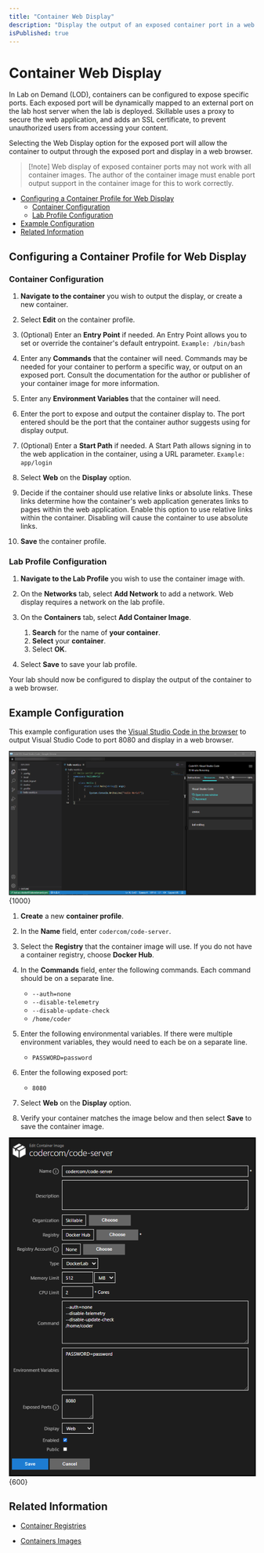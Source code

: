 ```yaml
---
title: "Container Web Display"
description: "Display the output of an exposed container port in a web browser."
isPublished: true
---
```


# Container Web Display 

In Lab on Demand (LOD), containers can be configured to expose specific ports. Each exposed port will be dynamically mapped to an external port on the lab host server when the lab is deployed. Skillable uses a proxy to secure the web application, and adds an SSL certificate, to prevent unauthorized users from accessing your content.  

Selecting the Web Display option for the exposed port will allow the container to output through the exposed port and display in a web browser. 

>[!note] Web display of exposed container ports may not work with all container images. The author of the container image must enable port output support in the container image for this to work correctly. 

- [Configuring a Container Profile for Web Display](#configuring-a-container-profile-for-web-display)
    - [Container Configuration](#container-configuration)
    - [Lab Profile Configuration](#lab-profile-configuration)
- [Example Configuration](#example-configuration)
- [Related Information](#related-information)

## Configuring a Container Profile for Web Display 

### Container Configuration 

1. **Navigate to the container** you wish to output the display, or create a new container. 

1. Select **Edit** on the container profile. 

1. (Optional) Enter an **Entry Point** if needed. An Entry Point allows you to set or override the container's default entrypoint. `Example: /bin/bash` 

1. Enter any **Commands** that the container will need. Commands may be needed for your container to perform a specific way, or output on an exposed port. Consult the documentation for the author or publisher of your container image for more information. 

1. Enter any **Environment Variables** that the container will need. 

1. Enter the port to expose and output the container display to. The port entered should be the port that the container author suggests using for display output. 

1. (Optional) Enter a **Start Path** if needed. A Start Path allows signing in to the web application in the container, using a URL parameter. `Example: app/login`

1. Select **Web** on the **Display** option. 

1. Decide if the container should use relative links or absolute links. These links determine how the container's web application generates links to pages within the web application. Enable this option to use relative links within the container. Disabling will cause the container to use absolute links. 

1. **Save** the container profile. 

### Lab Profile Configuration 

1. **Navigate to the Lab Profile** you wish to use the container image with. 

1. On the **Networks** tab, select **Add Network** to add a network. Web display requires a network on the lab profile. 

1. On the **Containers** tab, select **Add Container Image**. 

    1. **Search** for the name of **your container**. 
    1. **Select** your **container**. 
    1. Select **OK**. 

1. Select **Save** to save your lab profile. 

Your lab should now be configured to display the output of the container to a web browser.

## Example Configuration

This example configuration uses the [Visual Studio Code in the browser](https://hub.docker.com/r/codercom/code-server) to output Visual Studio Code to port 8080 and display in a web browser.

![](images/vs-code-browser-hello-world.png){1000}

1. **Create** a new **container profile**. 

1. In the **Name** field, enter `codercom/code-server`.

1. Select the **Registry** that the container image will use. If you do not have a container registry, choose **Docker Hub**.

1. In the **Commands** field, enter the following commands. Each command should be on a separate line. 

    - `--auth=none`
    - `--disable-telemetry`
    - `--disable-update-check`
    - `/home/coder`

1. Enter the following environmental variables. If there were multiple environment variables, they would need to each be on a separate line. 

    - `PASSWORD=password`

1. Enter the following exposed port: 

    - `8080`

1. Select **Web** on the **Display** option. 

1. Verify your container matches the image below and then select **Save** to save the container image. 

![](images/container-exposed-port-display.png){600}


## Related Information 

- [Container Registries](container-registries.md)

- [Containers Images](container-images.md)
